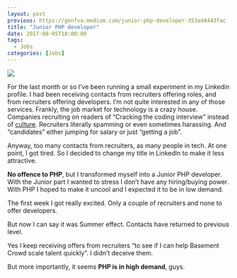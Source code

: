 ```yaml
---
layout: post
previous: https://gonfva.medium.com/junior-php-developer-353ad4443fac
title: "Junior PHP developer"
date: 2017-08-05T18:00:00
tags:
  - Jobs
categories: [Jobs]
---
```


![](/img/1*pi12eWmXb5TOZprbCsovaQ.png)

For the last month or so I’ve been running a small experiment in my Linkedin profile.
I had been receiving contacts from recruiters offering roles, and from recruiters offering developers.
I’m not quite interested in any of those services. Frankly, the job market for technology is a crazy house. Companies recruiting on readers of “Cracking the coding interview” instead of [culture](https://twitter.com/stevesi/status/891352583511482368). Recruiters literally spamming or even sometimes harassing. And “candidates” either jumping for salary or just “getting a job”.

Anyway, too many contacts from recruiters, as many people in tech. At one point, I got tired. So I decided to change my title in LinkedIn to make it less attractive.

**No offence to PHP**, but I transformed myself into a Junior PHP developer. With the Junior part I wanted to stress I don’t have any hiring/buying power. With PHP I hoped to make it uncool and I expected it to be in low demand.

The first week I got really excited. Only a couple of recruiters and none to offer developers.

But now I can say it was Summer effect. Contacts have returned to previous level.

Yes I keep receiving offers from recruiters “to see if I can help Basement Crowd scale talent quickly”. I didn’t deceive them.

But more importantly, it seems **PHP is in high demand**, guys.

